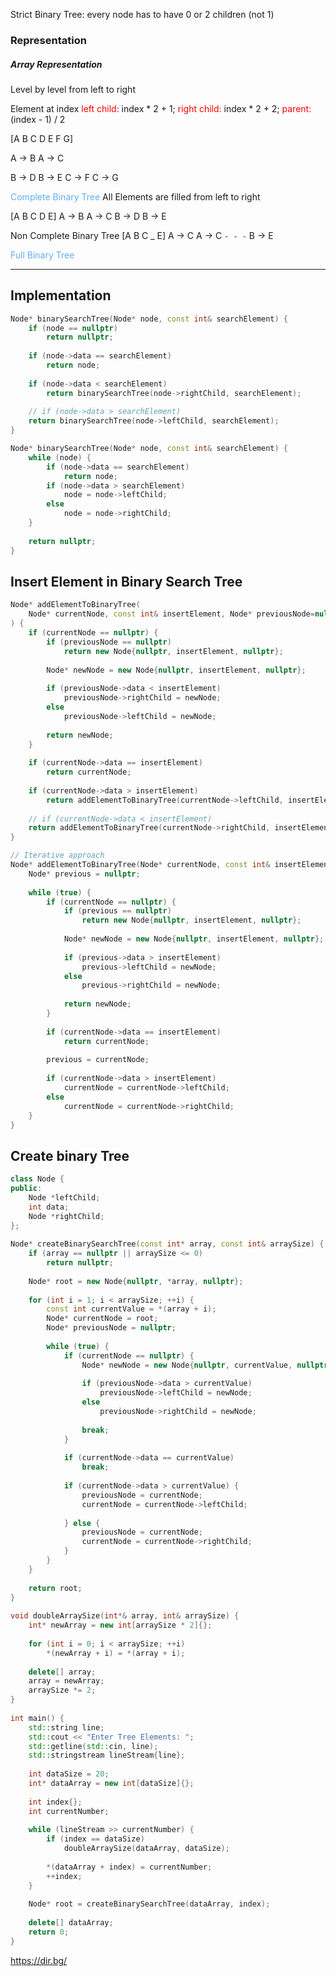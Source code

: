 Strict Binary Tree: every node has to have 0 or 2 children (not 1)

### Representation

##### Array Representation
Level by level from left to right

Element at index
<span style="color:rgb(255, 0, 0)">left child:</span> index * 2 + 1;
<span style="color:rgb(255, 0, 0)">right child:</span> index * 2 + 2;
<span style="color:rgb(255, 0, 0)">parent:</span> (index - 1) / 2

[A B C D E F G]

A -> B
A -> C

B -> D
B -> E
C -> F
C -> G

<span style="color:rgb(97, 175, 239)">Complete Binary Tree</span>
All Elements are filled from left to right

[A B C D E]
A -> B
A -> C
B -> D
B -> E

Non Complete Binary Tree
[A B C _ E]
A -> C
A -> C
`- - -` 
B -> E

<span style="color:rgb(97, 175, 239)">Full Binary Tree</span>

___
## Implementation

```cpp
Node* binarySearchTree(Node* node, const int& searchElement) {    
	if (node == nullptr)    
		return nullptr;    
	    
	if (node->data == searchElement)    
		return node;    
	    
	if (node->data < searchElement)    
		return binarySearchTree(node->rightChild, searchElement);    
	
	// if (node->data > searchElement)    
	return binarySearchTree(node->leftChild, searchElement);  
}

Node* binarySearchTree(Node* node, const int& searchElement) {  
    while (node) {  
        if (node->data == searchElement)  
            return node;  
        if (node->data > searchElement)  
            node = node->leftChild;  
        else  
            node = node->rightChild;  
    }  
    
    return nullptr;  
}
```

## Insert Element in Binary Search Tree

```cpp
Node* addElementToBinaryTree(
	Node* currentNode, const int& insertElement, Node* previousNode=nullptr
) {  
    if (currentNode == nullptr) {  
        if (previousNode == nullptr)  
            return new Node{nullptr, insertElement, nullptr};  
  
        Node* newNode = new Node{nullptr, insertElement, nullptr};  
  
        if (previousNode->data < insertElement)  
            previousNode->rightChild = newNode;  
        else  
            previousNode->leftChild = newNode;  
  
        return newNode;  
    }  
    
    if (currentNode->data == insertElement)  
        return currentNode;  
  
    if (currentNode->data > insertElement)  
        return addElementToBinaryTree(currentNode->leftChild, insertElement, currentNode);  
  
    // if (currentNode->data < insertElement)  
    return addElementToBinaryTree(currentNode->rightChild, insertElement, currentNode);  
}

// Iterative approach
Node* addElementToBinaryTree(Node* currentNode, const int& insertElement) {  
    Node* previous = nullptr;  
  
    while (true) {  
        if (currentNode == nullptr) {  
            if (previous == nullptr)  
                return new Node{nullptr, insertElement, nullptr};  
  
            Node* newNode = new Node{nullptr, insertElement, nullptr};  
  
            if (previous->data > insertElement)  
                previous->leftChild = newNode;  
            else  
                previous->rightChild = newNode;  
  
            return newNode;  
        }  
        
        if (currentNode->data == insertElement)  
            return currentNode;  
  
        previous = currentNode;  
  
        if (currentNode->data > insertElement)  
            currentNode = currentNode->leftChild;  
        else  
            currentNode = currentNode->rightChild;  
    }
}
```

## Create binary Tree

```cpp
class Node {  
public:  
    Node *leftChild;  
    int data;  
    Node *rightChild;  
};  
  
Node* createBinarySearchTree(const int* array, const int& arraySize) {  
    if (array == nullptr || arraySize <= 0)  
        return nullptr;  
  
    Node* root = new Node{nullptr, *array, nullptr};  
  
    for (int i = 1; i < arraySize; ++i) {  
        const int currentValue = *(array + i);  
        Node* currentNode = root;  
        Node* previousNode = nullptr;  
  
        while (true) {  
            if (currentNode == nullptr) {  
                Node* newNode = new Node{nullptr, currentValue, nullptr};  
  
                if (previousNode->data > currentValue)  
                    previousNode->leftChild = newNode;  
                else  
                    previousNode->rightChild = newNode;  
  
                break;  
            }  
            
            if (currentNode->data == currentValue)  
                break;  
  
            if (currentNode->data > currentValue) {  
                previousNode = currentNode;  
                currentNode = currentNode->leftChild;  
  
            } else {  
                previousNode = currentNode;  
                currentNode = currentNode->rightChild;  
            }        
		}    
	}
	  
    return root;  
}  
  
void doubleArraySize(int*& array, int& arraySize) {  
    int* newArray = new int[arraySize * 2]{};  
  
    for (int i = 0; i < arraySize; ++i)  
        *(newArray + i) = *(array + i);  
  
    delete[] array;  
    array = newArray;  
    arraySize *= 2;  
}  
  
int main() {  
    std::string line;  
    std::cout << "Enter Tree Elements: ";  
    std::getline(std::cin, line);  
    std::stringstream lineStream{line};  
  
    int dataSize = 20;  
    int* dataArray = new int[dataSize]{};  
  
    int index{};  
    int currentNumber;  
  
    while (lineStream >> currentNumber) {  
        if (index == dataSize)  
            doubleArraySize(dataArray, dataSize);  
  
        *(dataArray + index) = currentNumber;  
        ++index;  
    }  
	    
    Node* root = createBinarySearchTree(dataArray, index);  
  
    delete[] dataArray;  
    return 0;  
}
```

https://dir.bg/